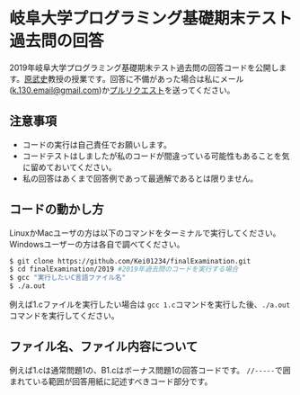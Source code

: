 # 岐阜大学プログラミング基礎期末テスト過去問の回答
2019年岐阜大学プログラミング基礎期末テスト過去問の回答コードを公開します。[原武史](https://www1.gifu-u.ac.jp/~g_ai/interview/hara.html)教授の授業です。回答に不備があった場合は私にメール(k.130.email@gmail.com)か[プルリクエスト](https://github.com/Kei01234/finalExamination/pulls)を送ってください。

## 注意事項
- コードの実行は自己責任でお願いします。
- コードテストはしましたが私のコードが間違っている可能性もあることを気に留めておいてください。
- 私の回答はあくまで回答例であって最適解であるとは限りません。

## コードの動かし方
LinuxかMacユーザの方は以下のコマンドをターミナルで実行してください。Windowsユーザーの方は各自で調べてください。

```bash
$ git clone https://github.com/Kei01234/finalExamination.git
$ cd finalExamination/2019 #2019年過去問のコードを実行する場合
$ gcc "実行したいC言語ファイル名"
$ ./a.out
```
例えば1.cファイルを実行したい場合は `gcc 1.c`コマンドを実行した後、`./a.out`コマンドを実行してください。

## ファイル名、ファイル内容について
例えば1.cは通常問題1の、B1.cはボーナス問題1の回答コードです。
`//-----`で囲まれている範囲が回答用紙に記述すべきコード部分です。
